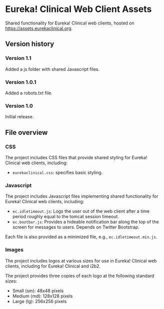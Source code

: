 # Eureka! Clinical Web Client Assets

Shared functionality for Eureka! Clinical web clients, hosted on https://assets.eurekaclinical.org.

## Version history
### Version 1.1
Added a js folder with shared Javascript files.

### Version 1.0.1
Added a robots.txt file.

### Version 1.0
Initial release.

## File overview

### CSS
The project includes CSS files that provide shared styling for Eureka! Clinical web clients, including:
* `eurekaclinical.css`: specifies basic styling.

### Javascript
The project includes Javascript files implementing shared functionality for Eureka! Clinical web clients, including:
* `ec.idletimeout.js`: Logs the user out of the web client after a time period roughly equal to the tomcat session timeout.
* `ec.bootbar.js`: Provides a hideable notification bar along the top of the screen for messages to users. Depends on Twitter Bootstrap.

Each file is also provided as a minimized file, e.g., `ec.idletimeout.min.js`.

### Images
The project includes logos at various sizes for use in Eureka! Clinical web clients, including for Eureka! Clinical and i2b2.

The project provides three copies of each logo at the following standard sizes:
* Small (sm): 48x48 pixels
* Medium (md): 128x128 pixels
* Large (lg): 256x256 pixels

